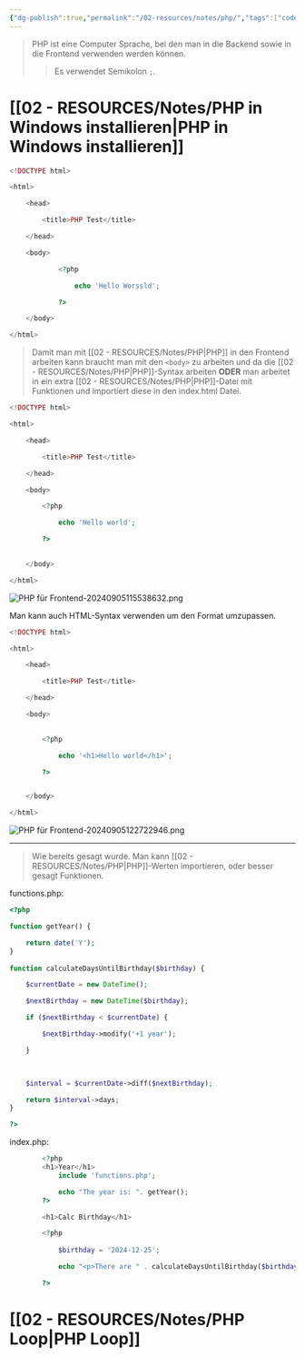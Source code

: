 ```yaml
---
{"dg-publish":true,"permalink":"/02-resources/notes/php/","tags":["code/PHP","empty"],"noteIcon":"","updated":"2025-07-12T13:31:41.000+02:00"}
---
```


>PHP ist eine Computer Sprache, bei den man in die Backend sowie in die Frontend verwenden werden können.
>>Es verwendet Semikolon `;`.

# [[02 - RESOURCES/Notes/PHP in Windows installieren\|PHP in Windows installieren]]

```PHP
<!DOCTYPE html>

<html>

    <head>

        <title>PHP Test</title>

    </head>

    <body>

            <?php

                echo 'Hello Worssld';

            ?>

    </body>

</html>
```


>Damit man mit [[02 - RESOURCES/Notes/PHP\|PHP]] in den Frontend arbeiten kann braucht man mit den `<body>` zu arbeiten und da die [[02 - RESOURCES/Notes/PHP\|PHP]]-Syntax arbeiten **ODER** man arbeitet in ein extra [[02 - RESOURCES/Notes/PHP\|PHP]]-Datei mit Funktionen und importiert diese in den index.html Datei.

```php
<!DOCTYPE html>

<html>

    <head>

        <title>PHP Test</title>

    </head>

    <body>

        <?php

            echo 'Hello world';

        ?>
  

    </body>

</html>
```
![PHP für Frontend-20240905115538632.png](/img/user/02%20-%20RESOURCES/Files/IMG/PHP%20f%C3%BCr%20Frontend-20240905115538632.png)

Man kann auch HTML-Syntax verwenden um den Format umzupassen.
```php
<!DOCTYPE html>

<html>

    <head>

        <title>PHP Test</title>

    </head>

    <body>
  

        <?php

            echo '<h1>Hello world</h1>';

        ?>


    </body>

</html>
```

![PHP für Frontend-20240905122722946.png](/img/user/02%20-%20RESOURCES/Files/IMG/PHP%20f%C3%BCr%20Frontend-20240905122722946.png)

___
>Wie bereits gesagt wurde. Man kann [[02 - RESOURCES/Notes/PHP\|PHP]]-Werten importieren, oder besser gesagt Funktionen.

functions.php:
```php
<?php

function getYear() {

    return date('Y');
}
  
function calculateDaysUntilBirthday($birthday) {

    $currentDate = new DateTime();

    $nextBirthday = new DateTime($birthday);

    if ($nextBirthday < $currentDate) {

        $nextBirthday->modify('+1 year');

    }

  

    $interval = $currentDate->diff($nextBirthday);

    return $interval->days;
}

?>
```

index.php:
```php
        <?php
        <h1>Year</h1>
            include 'functions.php';

            echo "The year is: ". getYear();
        ?>

        <h1>Calc Birthday</h1>

        <?php
        
            $birthday = '2024-12-25';

            echo "<p>There are " . calculateDaysUntilBirthday($birthday) . " days left until your next birthday!</p>";

        ?>
```

# [[02 - RESOURCES/Notes/PHP Loop\|PHP Loop]]